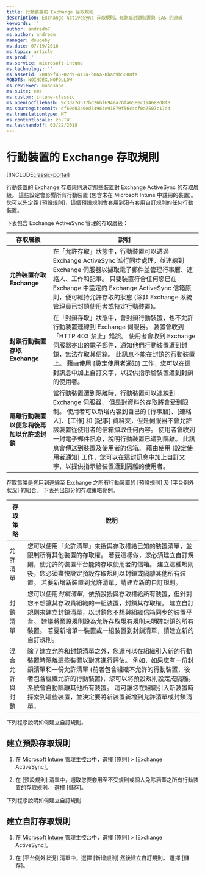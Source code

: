 ```yaml
---
title: 行動裝置的 Exchange 存取規則
description: Exchange ActiveSync 存取規則，允許或封鎖裝置與 EAS 的連線
keywords: ''
author: andredm7
ms.author: andredm
manager: dougeby
ms.date: 07/19/2016
ms.topic: article
ms.prod: ''
ms.service: microsoft-intune
ms.technology: ''
ms.assetid: 208b9f45-02d9-413a-b86a-8bad9b5008fa
ROBOTS: NOINDEX,NOFOLLOW
ms.reviewer: muhosabe
ms.suite: ems
ms.custom: intune-classic
ms.openlocfilehash: 9c3da7d517bd26bf694ea7bfa658ec1a4688d8f8
ms.sourcegitcommit: df60d03a0ed54964e91879f56c4ef0a7507c17d4
ms.translationtype: HT
ms.contentlocale: zh-TW
ms.lasthandoff: 03/22/2018
---
```

# <a name="exchange-access-rules-for-mobile-devices"></a>行動裝置的 Exchange 存取規則

[!INCLUDE[classic-portal](../includes/classic-portal.md)]

行動裝置的 Exchange 存取規則決定那些裝置對 Exchange ActiveSync 的存取層級。 這些設定會影響所有行動裝置 (包含未在 Microsoft Intune 中註冊的裝置)。 您可以先定義 [預設規則]，這個預設規則會套用到沒有套用自訂規則的任何行動裝置。

下表包含 Exchange ActiveSync 管理的存取層級：

|存取層級|說明|
|----------------|---------------|
|**允許裝置存取 Exchange**|在「允許存取」狀態中，行動裝置可以透過 Exchange ActiveSync 進行同步處理，並連線到 Exchange 伺服器以擷取電子郵件並管理行事曆、連絡人、工作和記事。 只要裝置符合任何您已在 Exchange 中設定的 Exchange ActiveSync 信箱原則，便可維持允許存取的狀態 (除非 Exchange 系統管理員已封鎖使用者或特定行動裝置)。|
|**封鎖行動裝置存取 Exchange**|在「封鎖存取」狀態中，會封鎖行動裝置，也不允許行動裝置連線到 Exchange 伺服器。 裝置會收到「HTTP 403 禁止」錯誤。 使用者會收到 Exchange 伺服器寄出的電子郵件，通知他們行動裝置遭到封鎖，無法存取其信箱。 此訊息不能在封鎖的行動裝置上。 藉由使用 [設定使用者通知] 工作，您可以在這封訊息中加上自訂文字，以提供指示給裝置遭到封鎖的使用者。 |
|**隔離行動裝置以便您稍後再加以允許或封鎖**|當行動裝置遭到隔離時，行動裝置可以連線到 Exchange 伺服器， 但是對資料的存取將會受到限制。 使用者可以新增內容到自己的 [行事曆]、[連絡人]、[工作] 和 [記事] 資料夾，但是伺服器不會允許該裝置從使用者的信箱擷取任何內容。 使用者會收到一封電子郵件訊息，說明行動裝置已遭到隔離。 此訊息會傳送到裝置及使用者的信箱。 藉由使用 [設定使用者通知] 工作，您可以在這封訊息中加上自訂文字，以提供指示給裝置遭到隔離的使用者。|

存取策略是套用到連線至 Exchange 之所有行動裝置的 [預設規則] 及 [平台例外狀況] 的組合。 下表列出部分的存取策略範例。

|存取策略|說明|
|-------------------|---------------|
|允許清單|您可以使用「允許清單」來授與存取權給已知的裝置清單，並限制所有其他裝置的存取權。 若要這樣做，您必須建立自訂規則，使允許的裝置平台能夠存取使用者的信箱。 建立這種規則後，您必須盡快設定預設存取規則以封鎖或隔離其他所有裝置。 若要新增新裝置到允許清單，請建立新的自訂規則。|
|封鎖清單|您可以使用*封鎖清單*，依預設授與存取權給所有裝置，但針對您不想讓其存取貴組織的一組裝置，封鎖其存取權。 建立自訂規則來建立封鎖清單，以封鎖您不想與組織信箱同步的裝置平台。 建議將預設規則設為允許存取現有規則未明確封鎖的所有裝置。 若要新增單一裝置或一組裝置到封鎖清單，請建立新的自訂規則。|
|混合允許與封鎖|除了建立允許和封鎖清單之外，您還可以在組織引入新的行動裝置時隔離這些裝置以對其進行評估。 例如，如果您有一份封鎖清單和一份允許清單 (前者包含組織不允許的行動裝置，後者包含組織允許的行動裝置)，您可以將預設規則設定成隔離。 系統會自動隔離其他所有裝置。 這可讓您在組織引入新裝置時探索到這些裝置，並決定要將新裝置新增到允許清單或封鎖清單。|
下列程序說明如何建立自訂規則。

## <a name="create-a-default-access-rule"></a>建立預設存取規則

1.  在 [Microsoft Intune 管理主控台](https://manage.microsoft.com)中，選擇 [原則] &gt; [Exchange ActiveSync]。

2.  在 [預設規則] 清單中，選取您要套用至不受規則或個人免除涵蓋之所有行動裝置的存取規則。 選擇 [儲存]。

下列程序說明如何建立自訂規則：

## <a name="create-a-custom-access-rule"></a>建立自訂存取規則

1. 在 [Microsoft Intune 管理主控台](https://manage.microsoft.com)中，選擇 [原則] &gt; [Exchange ActiveSync]。

2.  在 [平台例外狀況] 清單中，選擇 [新增規則] 然後建立自訂規則。 選擇 [儲存]。
